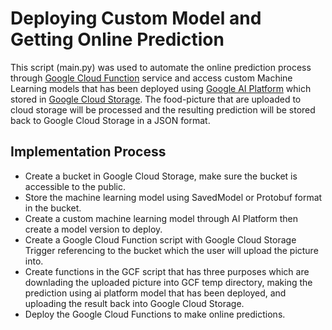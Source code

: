 # Deploying Custom Model and Getting Online Prediction

This script (main.py) was used to automate the online prediction process through [Google Cloud Function](https://cloud.google.com/functions) service and access custom Machine Learning models that has been deployed using [Google AI Platform](https://cloud.google.com/ai-platform/docs) which stored in [Google Cloud Storage](https://cloud.google.com/storage). The food-picture that are uploaded to cloud storage will be processed and the resulting prediction will be stored back to Google Cloud Storage in a JSON format.

## Implementation Process

- Create a bucket in Google Cloud Storage, make sure the bucket is accessible to the public.
- Store the machine learning model using SavedModel or Protobuf format in the bucket.
- Create a custom machine learning model through AI Platform then create a model version to deploy.
- Create a Google Cloud Function script with Google Cloud Storage Trigger referencing to the bucket which the user will upload the picture into.
- Create functions in the GCF script that has three purposes which are downlading the uploaded picture into GCF temp directory, making the prediction using ai platform model that has been deployed, and uploading the result back into Google Cloud Storage.
- Deploy the Google Cloud Functions to make online predictions.

